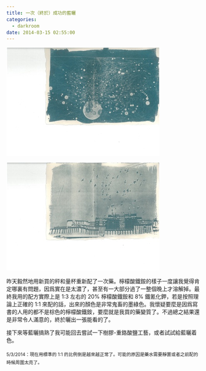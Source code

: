 ```yaml
---
title: 一次（終於）成功的藍曬
categories:
  - darkroom
date: 2014-03-15 02:55:00
---
```


![](/imgs/2014031501/5422378.jpg)

![](/imgs/2014031501/5421712.jpg)

昨天毅然地用新買的秤和量杯重新配了一次藥。檸檬酸鐵銨的樣子一度讓我覺得肯定哪裏有問題，因爲實在是太濃了，甚至有一大部分過了一整個晚上才溶解掉。最終我用的配方實際上是 1:3 左右的 20% 檸檬酸鐵銨和 8% 鐵氰化鉀，若是按照理論上正確的 1:1 來配的話，出來的顏色是非常鬼畜的墨綠色。我懷疑要麼是因爲寫書的人用的都不是棕色的檸檬酸鐵銨，要麼就是我買的藥變質了。不過總之結果還是非常令人滿意的，終於曬出一張能看的了。

接下來等藍曬搞熟了我可能回去嘗試一下樹膠-重鉻酸鹽工藝，或者試試給藍曬着色。

<sub>5/3/2014：現在用標準的 1:1 的比例倒是越來越正常了。可能的原因是藥水需要靜置或者之前配的時候周圍太亮了。</sub>
